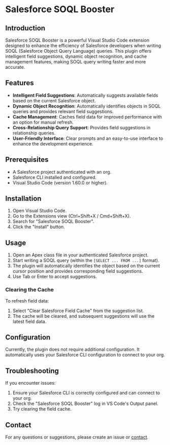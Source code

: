 # Salesforce SOQL Booster

## Introduction

Salesforce SOQL Booster is a powerful Visual Studio Code extension designed to enhance the efficiency of Salesforce developers when writing SOQL (Salesforce Object Query Language) queries. This plugin offers intelligent field suggestions, dynamic object recognition, and cache management features, making SOQL query writing faster and more accurate.

## Features

- **Intelligent Field Suggestions**: Automatically suggests available fields based on the current Salesforce object.
- **Dynamic Object Recognition**: Automatically identifies objects in SOQL queries and provides relevant field suggestions.
- **Cache Management**: Caches field data for improved performance with an option for manual refresh.
- **Cross-Relationship Query Support**: Provides field suggestions in relationship queries.
- **User-Friendly Interface**: Clear prompts and an easy-to-use interface to enhance the development experience.

## Prerequisites

- A Salesforce project authenticated with an org.
- Salesforce CLI installed and configured.
- Visual Studio Code (version 1.60.0 or higher).

## Installation

1. Open Visual Studio Code.
2. Go to the Extensions view (Ctrl+Shift+X / Cmd+Shift+X).
3. Search for "Salesforce SOQL Booster".
4. Click the "Install" button.

## Usage

1. Open an Apex class file in your authenticated Salesforce project.
2. Start writing a SOQL query (within the `[SELECT ... FROM ...]` format).
3. The plugin will automatically identifies the object based on the current cursor position and provides corresponding field suggestions.
4. Use Tab or Enter to accept suggestions.

### Clearing the Cache

To refresh field data:

1. Select "Clear Salesforce Field Cache" from the suggestion list.
2. The cache will be cleared, and subsequent suggestions will use the latest field data.

## Configuration

Currently, the plugin does not require additional configuration. It automatically uses your Salesforce CLI configuration to connect to your org.

## Troubleshooting

If you encounter issues:

1. Ensure your Salesforce CLI is correctly configured and can connect to your org.
2. Check the "Salesforce SOQL Booster" log in VS Code's Output panel.
3. Try clearing the field cache.

## Contact

For any questions or suggestions, please create an issue or [contact](mailto:soql.booster@outlook.com).
